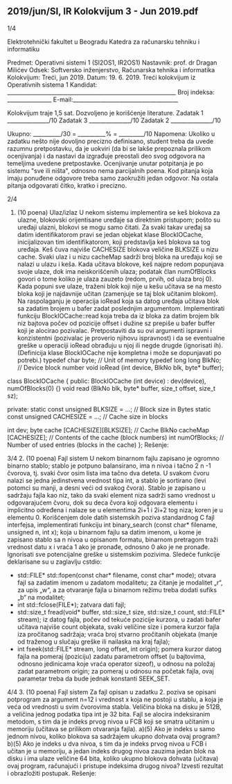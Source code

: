 2019/jun/SI, IR Kolokvijum 3 - Jun 2019.pdf
--------------------------------------------------------------------------------


1/4

Elektrotehnički fakultet u Beogradu
Katedra za računarsku tehniku i informatiku

Predmet: Operativni sistemi 1 (SI2OS1, IR2OS1)
Nastavnik: prof. dr Dragan Milićev
Odsek: Softversko inženjerstvo, Računarska tehnika i informatika
Kolokvijum: Treći, jun 2019.
Datum: 19. 6. 2019.
Treći kolokvijum iz Operativnih sistema 1
Kandidat: _____________________________________________________________
Broj indeksa: ________________  E-mail:______________________________________

Kolokvijum traje 1,5 sat. Dozvoljeno je korišćenje literature.
Zadatak 1 _______________/10   Zadatak 3 _______________/10
Zadatak 2 _______________/10

Ukupno: __________/30 = __________% = _________/10
Napomena: Ukoliko  u  zadatku  nešto  nije  dovoljno  precizno  definisano,  student  treba  da
uvede razumnu pretpostavku, da je uokviri (da bi se lakše prepoznala prilikom ocenjivanja) i
da  nastavi  da  izgrađuje  preostali  deo  svog  odgovora  na  temeljima  uvedene  pretpostavke.
Ocenjivanje unutar potpitanja je po sistemu "sve ili ništa", odnosno nema parcijalnih  poena.
Kod pitanja koja imaju ponuđene odgovore treba samo zaokružiti jedan  odgovor.  Na  ostala
pitanja odgovarati čitko, kratko i precizno.


2/4
1. (10 poena) Ulaz/izlaz
U  nekom  sistemu  implementira  se  keš  blokova za  ulazne, blokovski orijentisane  uređaje  sa
direktnim  pristupom;  pošto  su  uređaji  ulazni,  blokovi  se  mogu  samo  čitati. Za  svaki takav
uređaj sa datim identifikatorom pravi se jedan objekat klase BlockIOCache, inicijalizovan tim
identifikatorom,  koji  predstavlja  keš  blokova  sa  tog  uređaja.  Keš  čuva  najviše CACHESIZE
blokova  veličine BLKSIZE u  nizu cache.  Svaki  ulaz i u  nizu cacheMap sadrži  broj  bloka na
uređaju koji se nalazi u ulazu i keša. Kada učitava blokove, keš najpre redom popunjava svoje
ulaze, dok ima neiskorišćenih ulaza; podatak član numOfBlocks govori o tome koliko je ulaza
zauzeto (redom, prvih, od ulaza broj 0). Kada popuni sve ulaze, traženi blok koji nije u kešu
učitava se na mesto bloka koji je najdavnije učitan (zamenjuje se taj blok učitanim blokom).
Na  raspolaganju  je  operacija ioRead koja sa datog uređaja učitava blok sa zadatim brojem u
bafer  zadat  poslednjim  argumentom. Implementirati  funkciju BlockIOCache::read koja  treba
da  iz  bloka  za  datim  brojem blk niz bajtova počev od pozicije offset i dužine sz prepiše u
bafer buffer koji   je   alocirao   pozivalac.   Pretpostaviti   da   su   ovi   argumenti   ispravni   i
konzistentni (pozivalac je proverio njihovu ispravnost) i  da se eventualne greške u operaciji
ioRead obrađuju  u  njoj  ili  negde  drugde  (ignorisati  ih).  (Definicija  klase BlockIOCache nije
kompletna i može se dopunjavati po potrebi.)
typedef char byte; // Unit of memory
typedef long long BlkNo; // Device block number
void ioRead (int device, BlkNo blk, byte* buffer);

class BlockIOCache {
public:
  BlockIOCache (int device) : dev(device), numOfBlocks(0) {}
  void read (BlkNo blk, byte* buffer, size_t offset, size_t sz);

private:
  static const unsigned BLKSIZE = ...; // Block size in Bytes
  static const unsigned CACHESIZE = ...; // Cache size in blocks

  int dev;
  byte cache [CACHESIZE][BLKSIZE]; // Cache
  BlkNo cacheMap [CACHESIZE]; // Contents of the cache (block numbers)
  int numOfBlocks; // Number of used entries (blocks in the cache)
};
Rešenje:

3/4
2. (10 poena) Fajl sistem
U  nekom  binarnom  fajlu  zapisano  je  ogromno  binarno stablo; stablo je potpuno balansirano,
ima n nivoa  i  tačno  2
n
-1  čvorova,  tj.  svaki  čvor  osim  lista  ima  tačno  dva  deteta.  U  svakom
čvoru  nalazi  se  jedna  jedinstvena  vrednost  tipa int,  a  stablo  je  sortirano  (levi  potomci  su
manji, a desni veći od svakog čvora). Stablo je zapisano u sadržaju fajla kao niz, tako da svaki
element niza sadrži samo vrednost u odgovarajućem čvoru, dok su deca čvora koji odgovara
elementu i implicitno  određena  i  nalaze  se  u  elementima  2i+1  i  2i+2  tog  niza;  koren  je  u
elementu 0.
Korišćenjem  dole  datih  sistemskih  poziva  standardnog  C  fajl  interfejsa,  implementirati
funkciju
int binary_search (const char* filename, unsigned n, int x);
koja  u  binarnom  fajlu  sa  datim  imenom,  u  kome  je  zapisano  stablo  sa n nivoa  u  opisanom
formatu, binarnom pretragom traži vrednost datu x i vraća 1 ako je pronađe, odnosno 0 ako je
ne  pronađe.  Ignorisati  sve  potencijalne  greške  u  sistemskim  pozivima.  Sledeće  funkcije
deklarisane su u zaglavlju cstdio:

- std::FILE* std::fopen(const char* filename, const char* mode);
otvara fajl sa zadatim imenom u zadatom modalitetu; za čitanje je modalitet „r“, za
upis „w“, a za otvaranje fajla u binarnom režimu treba dodati sufiks „b“ na modalitet;
- int std::fclose(FILE*);
zatvara dati fajl;
- std::size_t fread(void* buffer, std::size_t size, std::size_t count,
std::FILE* stream);
iz datog fajla, počev od tekuće pozicije kurzora, u zadati bafer učitava najviše count
objekata, svaki veličine size i pomera kurzor fajla iza pročitanog sadržaja; vraća broj
stvarno pročitanih objekata (manje od traženog u slučaju greške ili nailaska na kraj
fajla);
- int fseek(std::FILE* stream, long offset, int origin);
pomera kurzor datog fajla na pomeraj (poziciju) zadatu parametrom offset (u
bajtovima, odnosno jedinicama koje vraća operator sizeof), u odnosu na položaj
zadat parametrom origin; za pomeraj u odnosu na početak fajla, ovaj parametar treba
da bude jednak konstanti SEEK_SET.

4/4
3. (10 poena) Fajl sistem
Za fajl opisan u zadatku 2. poziva se opisani potprogram za argument n=12 i vrednost x koja
ne  postoji  u  stablu,  a  koja  je  veća  od  vrednosti  u  svim  čvorovima stabla. Veličina bloka na
disku  je  512B,  a  veličina  jednog  podatka  tipa int je  32  bita.  Fajl  se  alocira  indeksiranim
metodom, s tim da je indeks prvog nivoa u FCB koji se smatra učitanim u memoriju (učitava
se prilikom otvaranja fajla).
a)(5) Ako je indeks u samo jednom nivou, koliko blokova sa sadržajem ukupno dohvata ovaj
program?
b)(5) Ako je indeks u dva nivoa, s tim da je indeks prvog nivoa u FCB i učitan je u memoriju,
a jedan indeks drugog nivoa zauzima jedan blok na disku i ima ulaze veličine 64 bita, koliko
ukupno  blokova  dohvata  (učitava)  ovaj  program,  računajući  i  pristupe  indeksima  drugog
nivoa?
Izvesti rezultat i obrazložiti postupak.
Rešenje:
